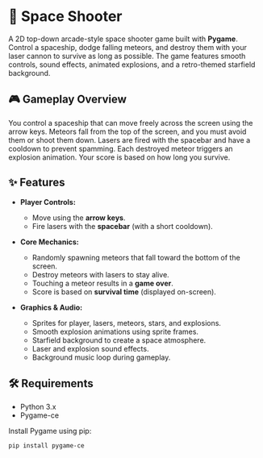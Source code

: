 # 🚀 Space Shooter

A 2D top-down arcade-style space shooter game built with **Pygame**. Control a spaceship, dodge falling meteors, and destroy them with your laser cannon to survive as long as possible. The game features smooth controls, sound effects, animated explosions, and a retro-themed starfield background.

## 🎮 Gameplay Overview

You control a spaceship that can move freely across the screen using the arrow keys. Meteors fall from the top of the screen, and you must avoid them or shoot them down. Lasers are fired with the spacebar and have a cooldown to prevent spamming. Each destroyed meteor triggers an explosion animation. Your score is based on how long you survive.

## ✨ Features

- **Player Controls:**
  - Move using the **arrow keys**.
  - Fire lasers with the **spacebar** (with a short cooldown).

- **Core Mechanics:**
  - Randomly spawning meteors that fall toward the bottom of the screen.
  - Destroy meteors with lasers to stay alive.
  - Touching a meteor results in a **game over**.
  - Score is based on **survival time** (displayed on-screen).

- **Graphics & Audio:**
  - Sprites for player, lasers, meteors, stars, and explosions.
  - Smooth explosion animations using sprite frames.
  - Starfield background to create a space atmosphere.
  - Laser and explosion sound effects.
  - Background music loop during gameplay.

## 🛠️ Requirements

- Python 3.x
- Pygame-ce

Install Pygame using pip:

```bash
pip install pygame-ce
